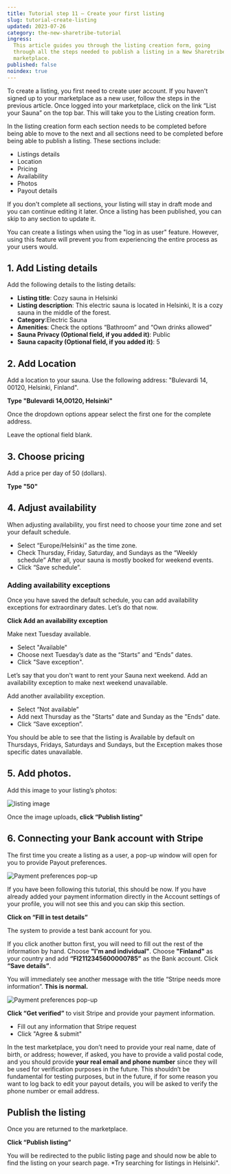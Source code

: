 ```yaml
---
title: Tutorial step 11 – Create your first listing
slug: tutorial-create-listing
updated: 2023-07-26
category: the-new-sharetribe-tutorial
ingress:
  This article guides you through the listing creation form, going
  through all the steps needed to publish a listing in a New Sharetribe
  marketplace.
published: false
noindex: true
---
```


To create a listing, you first need to create user account. If you
haven't signed up to your marketplace as a new user, follow the steps in
the previous article. Once logged into your marketplace, click on the
link “List your Sauna” on the top bar. This will take you to the Listing
creation form.

In the listing creation form each section needs to be completed before
being able to move to the next and all sections need to be completed
before being able to publish a listing. These sections include:

- Listings details
- Location
- Pricing
- Availability
- Photos
- Payout details

If you don't complete all sections, your listing will stay in draft mode
and you can continue editing it later. Once a listing has been
published, you can skip to any section to update it.

<info>
 You can create a listings when using the "log in as user" feature. However, using this feature will prevent you from experiencing the entire process as your users would.
 </info>

## 1. Add Listing details

Add the following details to the listing details:

- **Listing title**: Cozy sauna in Helsinki
- **Listing description**: This electric sauna is located in Helsinki,
  It is a cozy sauna in the middle of the forest.
- **Category**:Electric Sauna
- **Amenities**: Check the options “Bathroom” and “Own drinks allowed”
- **Sauna Privacy (Optional field, if you added it)**: Public
- **Sauna capacity (Optional field, if you added it)**: 5

## 2. Add Location

Add a location to your sauna. Use the following address: "Bulevardi 14,
00120, Helsinki, Finland".

**Type "Bulevardi 14,00120, Helsinki"**

Once the dropdown options appear select the first one for the complete
address.

Leave the optional field blank.

## 3. Choose pricing

Add a price per day of 50 (dollars).

**Type "50"**

## 4. Adjust availability

When adjusting availability, you first need to choose your time zone and
set your default schedule.

- Select “Europe/Helsinki” as the time zone.
- Check Thursday, Friday, Saturday, and Sundays as the “Weekly schedule”
  After all, your sauna is mostly booked for weekend events.
- Click “Save schedule”.

### Adding availability exceptions

Once you have saved the default schedule, you can add availability
exceptions for extraordinary dates. Let’s do that now.

**Click Add an availability exception**

Make next Tuesday available.

- Select "Available"
- Choose next Tuesday’s date as the “Starts” and “Ends” dates.
- Click "Save exception".

Let’s say that you don't want to rent your Sauna next weekend. Add an
availability exception to make next weekend unavailable.

Add another availability exception.

- Select “Not available”
- Add next Thursday as the "Starts" date and Sunday as the "Ends" date.
- Click “Save exception”.

You should be able to see that the listing is Available by default on
Thursdays, Fridays, Saturdays and Sundays, but the Exception makes those
specific dates unavailable.

## 5. Add photos.

Add this image to your listing’s photos:

![listing image](./listingimage.png)

Once the image uploads, **click “Publish listing”**

## 6. Connecting your Bank account with Stripe

The first time you create a listing as a user, a pop-up window will open
for you to provide Payout preferences.

<extrainfo title="Payout preferences pop-up">

![Payment preferences pop-up](./payout-popup.png)

</extrainfo>

If you have been following this tutorial, this should be now. If you
have already added your payment information directly in the Account
settings of your profile, you will not see this and you can skip this
section.

**Click on “Fill in test details”**

The system to provide a test bank account for you.

<extrainfo title="Failed to click fill in test details first?">
If you click another button first, you will need to fill out the rest
of the information by hand. Choose <b>"I'm and individual"</b>. Choose <b>"Finland"</b> as your country and add <b>“FI2112345600000785”</b> as the Bank account. Click <b>“Save details”</b>.
</extrainfo>

You will immediately see another message with the title “Stripe needs
more information”. **This is normal.**

<extrainfo title="Payout preferences pop-up">

![Payment preferences pop-up](./payout-popup.png)

</extrainfo>

**Click “Get verified”** to visit Stripe and provide your payment
information.

- Fill out any information that Stripe request
- Click "Agree & submit"

<info>
In the test marketplace, you don’t need to provide your real name, date
of birth, or address; however, if asked, you have to provide a valid postal code, and
you should provide <b>your real email and phone number</b> since they will be used
for verification purposes in the future. This shouldn’t be fundamental for testing purposes, but in the future, if for some reason you want to log back to edit your payout details, you will be asked to verify the phone number or email address. 
</info>

## Publish the listing

Once you are returned to the marketplace.

**Click “Publish listing”**

You will be redirected to the public listing page and should now be able
to find the listing on your search page. \*Try searching for listings in
Helsinki".
